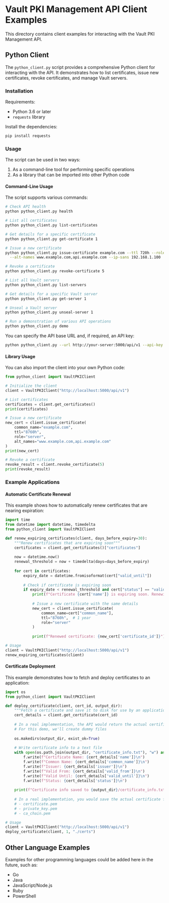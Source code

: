 # Vault PKI Management API Client Examples

This directory contains client examples for interacting with the Vault PKI Management API.

## Python Client

The `python_client.py` script provides a comprehensive Python client for interacting with the API. It demonstrates how to list certificates, issue new certificates, revoke certificates, and manage Vault servers.

### Installation

Requirements:
- Python 3.6 or later
- `requests` library

Install the dependencies:

```bash
pip install requests
```

### Usage

The script can be used in two ways:
1. As a command-line tool for performing specific operations
2. As a library that can be imported into other Python code

#### Command-Line Usage

The script supports various commands:

```bash
# Check API health
python python_client.py health

# List all certificates
python python_client.py list-certificates

# Get details for a specific certificate
python python_client.py get-certificate 1

# Issue a new certificate
python python_client.py issue-certificate example.com --ttl 720h --role server \
  --alt-names www.example.com,api.example.com --ip-sans 192.168.1.100

# Revoke a certificate
python python_client.py revoke-certificate 5

# List all Vault servers
python python_client.py list-servers

# Get details for a specific Vault server
python python_client.py get-server 1

# Unseal a Vault server
python python_client.py unseal-server 1

# Run a demonstration of various API operations
python python_client.py demo
```

You can specify the API base URL and, if required, an API key:

```bash
python python_client.py --url http://your-server:5000/api/v1 --api-key your-api-key list-certificates
```

#### Library Usage

You can also import the client into your own Python code:

```python
from python_client import VaultPKIClient

# Initialize the client
client = VaultPKIClient("http://localhost:5000/api/v1")

# List certificates
certificates = client.get_certificates()
print(certificates)

# Issue a new certificate
new_cert = client.issue_certificate(
    common_name="example.com",
    ttl="8760h",
    role="server",
    alt_names="www.example.com,api.example.com"
)
print(new_cert)

# Revoke a certificate
revoke_result = client.revoke_certificate(5)
print(revoke_result)
```

### Example Applications

#### Automatic Certificate Renewal

This example shows how to automatically renew certificates that are nearing expiration:

```python
import time
from datetime import datetime, timedelta
from python_client import VaultPKIClient

def renew_expiring_certificates(client, days_before_expiry=30):
    """Renew certificates that are expiring soon"""
    certificates = client.get_certificates()["certificates"]
    
    now = datetime.now()
    renewal_threshold = now + timedelta(days=days_before_expiry)
    
    for cert in certificates:
        expiry_date = datetime.fromisoformat(cert["valid_until"])
        
        # Check if certificate is expiring soon
        if expiry_date < renewal_threshold and cert["status"] == "valid":
            print(f"Certificate {cert['name']} is expiring soon. Renewing...")
            
            # Issue a new certificate with the same details
            new_cert = client.issue_certificate(
                common_name=cert["common_name"],
                ttl="8760h",  # 1 year
                role="server"
            )
            
            print(f"Renewed certificate: {new_cert['certificate_id']}")

# Usage
client = VaultPKIClient("http://localhost:5000/api/v1")
renew_expiring_certificates(client)
```

#### Certificate Deployment

This example demonstrates how to fetch and deploy certificates to an application:

```python
import os
from python_client import VaultPKIClient

def deploy_certificate(client, cert_id, output_dir):
    """Fetch a certificate and save it to disk for use by an application"""
    cert_details = client.get_certificate(cert_id)
    
    # In a real implementation, the API would return the actual certificate data
    # For this demo, we'll create dummy files
    
    os.makedirs(output_dir, exist_ok=True)
    
    # Write certificate info to a text file
    with open(os.path.join(output_dir, "certificate_info.txt"), "w") as f:
        f.write(f"Certificate Name: {cert_details['name']}\n")
        f.write(f"Common Name: {cert_details['common_name']}\n")
        f.write(f"Issuer: {cert_details['issuer']}\n")
        f.write(f"Valid From: {cert_details['valid_from']}\n")
        f.write(f"Valid Until: {cert_details['valid_until']}\n")
        f.write(f"Status: {cert_details['status']}\n")
    
    print(f"Certificate info saved to {output_dir}/certificate_info.txt")
    
    # In a real implementation, you would save the actual certificate files:
    # - certificate.pem
    # - private_key.pem
    # - ca_chain.pem

# Usage
client = VaultPKIClient("http://localhost:5000/api/v1")
deploy_certificate(client, 1, "./certs")
```

## Other Language Examples

Examples for other programming languages could be added here in the future, such as:
- Go
- Java
- JavaScript/Node.js
- Ruby
- PowerShell